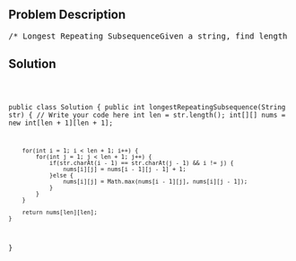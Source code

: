 <!--
<style>
  body { font-family: Arial, sans-serif; }
  .container { max-width: 700px; margin: 0 auto; padding: 10px; }
  .comment-block { background-color: #f9f9f9; padding: 10px; border-left: 5px solid #ccc; overflow-wrap: break-word; white-space: pre-wrap; }
  .code-block { background-color: #f4f4f4; padding: 10px; border: 1px solid #ddd; overflow-wrap: break-word; white-space: pre-wrap; }
</style>
-->

<div class='container'>
<h2>Problem Description</h2>
<div class='comment-block'>
<pre>
/* Longest Repeating SubsequenceGiven a string, find length of the longest repeating subsequencesuch that the two subsequence don’t have same string character at sameposition,i.e., any ith character in the two subsequences shouldn’t have the sameindex in the original string.Examplestr = abc, return 0, There is no repeating subsequencestr = aab, return 1, The two subsequence are a(first) and a(second).Note that b cannot be considered as part of subsequence as it would be atsame index in both.str = aabb, return 2Key: This problem is just the modification of Longest Common Subsequenceproblem.The idea is to find the LCS(str, str) where str is the input string withthe restrictionthat when both the characters are same, they shouldn’t be on the same indexin the two strings.*/    /**     * @param str a string     * @return the length of the longest repeating subsequence     */</pre>
</div>

<h2>Solution</h2>
<div class='code-block'>
<pre><code class='language-java'>

public class Solution {
    public int longestRepeatingSubsequence(String str) {
        // Write your code here
        int len = str.length();
        int[][] nums = new int[len + 1][len + 1];
        
        for(int i = 1; i < len + 1; i++) {
            for(int j = 1; j < len + 1; j++) {
                if(str.charAt(i - 1) == str.charAt(j - 1) && i != j) {
                    nums[i][j] = nums[i - 1][j - 1] + 1;
                }else {
                    nums[i][j] = Math.max(nums[i - 1][j], nums[i][j - 1]);
                }
            }
        }
        
        return nums[len][len];
    }
}</code></pre>
</div>
</div>
